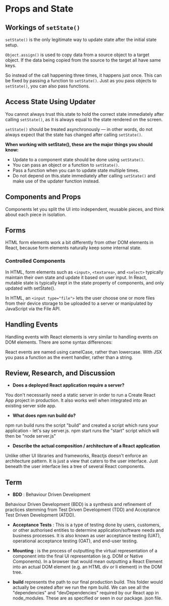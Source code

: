 # Props and State
## Workings of `setState()`
`setState()` is the only legitimate way to update state after the initial state setup.

`Object.assign()` is used to copy data from a source object to a target object. If the data being copied from the source to the target all have same keys.

So instead of the call happening three times, it happens just once. This can be fixed by passing a function to `setState()`. Just as you pass objects to `setState()`, you can also pass functions.

## Access State Using Updater
 You cannot always trust this.state to hold the correct state immediately after calling `setState()`, as it is always equal to the state rendered on the screen.

 `setState()` should be treated asynchronously — in other words, do not always expect that the state has changed after calling `setState()`.

 **When working with setState(), these are the major things you should know:**

* Update to a component state should be done using `setState()`.
* You can pass an object or a function to `setState()`.
* Pass a function when you can to update state multiple times.
* Do not depend on this.state immediately after calling `setState()` and make use of the updater function instead.

## Components and Props
Components let you split the UI into independent, reusable pieces, and think about each piece in isolation. 

## Forms
HTML form elements work a bit differently from other DOM elements in React, because form elements naturally keep some internal state.

### Controlled Components
In HTML, form elements such as `<input>`, `<textarea>`, and `<select>` typically maintain their own state and update it based on user input. In React, mutable state is typically kept in the state property of components, and only updated with setState().

In HTML, an `<input type="file">` lets the user choose one or more files from their device storage to be uploaded to a server or manipulated by JavaScript via the File API.

## Handling Events
Handling events with React elements is very similar to handling events on DOM elements. There are some syntax differences:

React events are named using camelCase, rather than lowercase.
With JSX you pass a function as the event handler, rather than a string.

## Review, Research, and Discussion
* **Does a deployed React application require a server?**

You don't necessarily need a static server in order to run a Create React App project in production. It also works well when integrated into an existing server side app.
* **What does npm run build do?**

npm run build runs the script "build" and created a script which runs your application - let's say server.js.
npm start runs the "start" script which will then be "node server.js"

* **Describe the actual composition / architecture of a React application**

Unlike other UI libraries and frameworks, Reactjs doesn't enforce an architecture pattern. It is just a view that caters to the user interface. Just beneath the user interface lies a tree of several React components.

## **Term**
* **BDD** : Behaviour Driven Development

Behaviour Driven Development (BDD) is a synthesis and refinement of practices stemming from Test Driven Development (TDD) and Acceptance Test Driven Development (ATDD).

* **Acceptance Tests** :
This is a type of testing done by users, customers, or other authorised entities to determine application/software needs and business processes. It is also known as user acceptance testing (UAT), operational acceptance testing (OAT), and end-user testing.

* **Mounting** : is the process of outputting the virtual representation of a component into the final UI representation (e.g. DOM or Native Components). In a browser that would mean outputting a React Element into an actual DOM element (e.g. an HTML div or li element) in the DOM tree.

* **build** represents the path to our final production build. This folder would actually be created after we run the npm build. We can see all the "dependencies" and "devDependencies" required by our React app in node_modules. These are as specified or seen in our package. json file.

